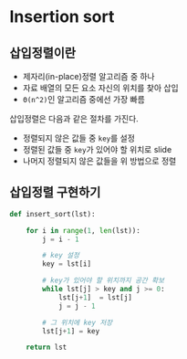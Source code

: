 # Insertion sort

## 삽입정렬이란

* 제자리(in-place)정렬 알고리즘 중 하나
* 자료 배열의 모든 요소 자신의 위치를 찾아 삽입
* `Θ(n^2)`인 알고리즘 중에선 가장 빠름

삽입정렬은 다음과 같은 절차를 가진다.

* 정렬되지 않은 값들 중 `key`를 설정
* 정렬된 값들 중 `key`가 있어야 할 위치로 slide
* 나머지 정렬되지 않은 값들을 위 방법으로 정렬

## 삽입정렬 구현하기

```py
def insert_sort(lst):

    for i in range(1, len(lst)):
        j = i - 1

        # key 설정
        key = lst[i]

        # key가 있어야 할 위치까지 공간 확보
        while lst[j] > key and j >= 0:
            lst[j+1]  = lst[j]
            j = j - 1

        # 그 위치에 key 저장
        lst[j+1] = key

    return lst
```

